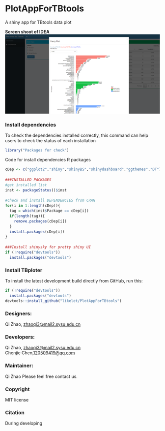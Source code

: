 # PlotAppForTBtools
A shiny app for TBtools data plot

**Screen shoot of IDEA**
<img src="inst/TBploter/www/image/screenshot.png">


### Install dependencies
To check the dependencies installed correctly, this command can help users to check the status of each installation<br/>
```R
library("Packages for check")
```
Code for install dependencies R packages 
```R
cDep <- c("ggplot2","shiny","shinyBS","shinydashboard","ggthemes","DT")

###INSTALLED PACKAGES
#get installed list
inst <- packageStatus()$inst

#check and install DEPENDENCIES from CRAN
for(i in 1:length(cDep)){
  tag = which(inst$Package == cDep[i])
  if(length(tag)){
    remove.packages(cDep[i])
  }
  install.packages(cDep[i])
}

###Install shinysky for pretty shiny UI
if (!require("devtools"))
  install.packages("devtools")

```
### Install TBploter
To install the latest development build directly from GitHub, run this:

```R
if (!require("devtools"))
  install.packages("devtools")
devtools::install_github("likelet/PlotAppForTBtools")
```
### Designers:
Qi Zhao, zhaoqi3@mail2.sysu.edu.cn<br/>

### Developers:
Qi Zhao, zhaoqi3@mail2.sysu.edu.cn <br/>
Chenjie Chen,120509419@qq.com

### Maintainer:
Qi Zhao
Please feel free contact us. <br/>

### Copyright
MIT license

### Citation 
During developing